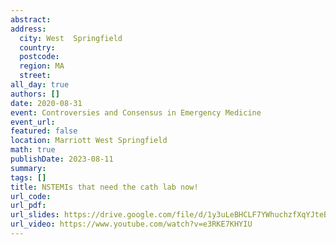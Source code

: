 ```yaml
---
abstract: 
address:
  city: West  Springfield
  country:
  postcode: 
  region: MA
  street: 
all_day: true
authors: []
date: 2020-08-31
event: Controversies and Consensus in Emergency Medicine
event_url: 
featured: false
location: Marriott West Springfield
math: true
publishDate: 2023-08-11
summary: 
tags: []
title: NSTEMIs that need the cath lab now!
url_code: 
url_pdf: 
url_slides: https://drive.google.com/file/d/1y3uLeBHCLF7YWhuchzfXqYJteBxEli-5/view?usp=sharing
url_video: https://www.youtube.com/watch?v=e3RKE7KHYIU
---
```

